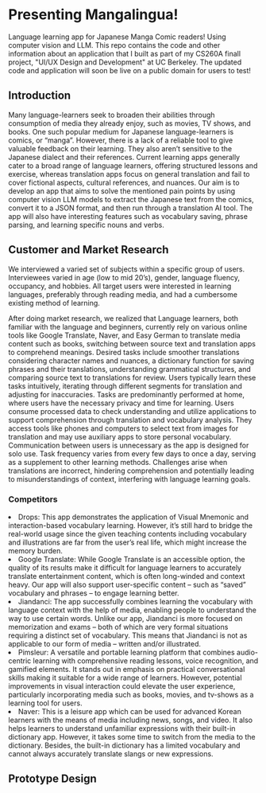 # Presenting Mangalingua!
Language learning app for Japanese Manga Comic readers! Using computer vision and LLM. This repo contains the code and other information about an application that I built as part of my CS260A finall project, "UI/UX Design and Development" at UC Berkeley. The updated code and application will soon be live on a public domain for users to test!

## Introduction
Many language-learners seek to broaden their abilities through consumption of media they already enjoy, such as movies, TV shows, and books. One such popular medium for Japanese language-learners is comics, or “manga”. However, there is a lack of a reliable tool to give valuable feedback on their learning. They also aren’t sensitive to the Japanese dialect and their references. Current learning apps generally cater to a broad range of language learners, offering structured lessons and exercise, whereas translation apps focus on general translation and fail to cover fictional aspects, cultural references, and nuances. Our aim is to develop an app that aims to solve the mentioned pain points by using computer vision LLM models to extract the Japanese text from the comics, convert it to a JSON format, and then run through a translation AI tool. The app will also have interesting features such as vocabulary saving, phrase parsing, and learning specific nouns and verbs.

## Customer and Market Research
We interviewed a varied set of subjects within a specific group of users. Interviewees varied in age (low to mid 20’s), gender, language fluency, occupancy, and hobbies. 
All target users were interested in learning languages, preferably through reading media, and had a cumbersome existing method of learning.

After doing market research, we realized that Language learners, both familiar with the language and beginners, currently rely on various online tools like Google Translate, Naver, and Easy German to translate media content such as books, 
switching between source text and translation apps to comprehend meanings. Desired tasks include smoother translations considering character names and nuances, a dictionary function for saving phrases and their translations, understanding 
grammatical structures, and comparing source text to translations for review. Users typically learn these tasks intuitively, iterating through different segments for translation and adjusting for inaccuracies. Tasks are predominantly performed at home, 
where users have the necessary privacy and time for learning. Users consume processed data to check understanding and utilize applications to support comprehension through translation and vocabulary analysis. They access tools like phones and computers to 
select text from images for translation and may use auxiliary apps to store personal vocabulary. Communication between users is unnecessary as the app is designed for solo use. Task frequency varies from every few days to once a day, 
serving as a supplement to other learning methods. Challenges arise when translations are incorrect, hindering comprehension and potentially leading to misunderstandings of context, interfering with language learning goals.

### Competitors 
<li> Drops: This app demonstrates the application of Visual Mnemonic and interaction-based vocabulary learning. However, it’s still hard to bridge the real-world usage since the given teaching contents including vocabulary and illustrations are far from the user’s real life, which might increase the memory burden. 
 </li>
<li> Google Translate: While Google Translate is an accessible option, the quality of its results make it difficult for language learners to accurately translate entertainment content, which is often long-winded and context heavy. Our app will also support user-specific content – such as “saved” vocabulary and phrases – to engage learning better. </li>
<li> Jiandanci: The app successfully combines learning the vocabulary with language context with the help of media, enabling people to understand the way to use certain words. Unlike our app, Jiandanci is more focused on memorization and exams – both of which are very formal situations requiring a distinct set of vocabulary. This means that Jiandanci is not as applicable to our form of media – written and/or illustrated.
 </li>
<li> Pimsleur: A versatile and portable learning platform that combines audio-centric learning with comprehensive reading lessons, voice recognition, and gamified elements. It stands out in emphasis on practical conversational skills making it suitable for a wide range of learners. However, potential improvements in visual interaction could elevate the user experience, particularly incorporating media such as books, movies, and tv-shows as a learning tool for users. </li>
<li> Naver: This is a leisure app which can be used for advanced Korean learners with the means of media including news, songs, and video. It also helps learners to understand unfamiliar expressions with their built-in dictionary app. However, it takes some time to switch from the media to the dictionary. Besides, the built-in dictionary has a limited vocabulary and cannot always accurately translate slangs or new expressions. 
</li>

## Prototype Design
